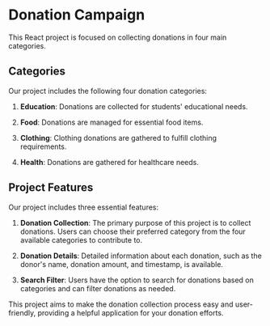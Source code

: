 # Donation Campaign

This React project is focused on collecting donations in four main categories.

## Categories

Our project includes the following four donation categories:

1. **Education**: Donations are collected for students' educational needs.

2. **Food**: Donations are managed for essential food items.

3. **Clothing**: Clothing donations are gathered to fulfill clothing requirements.

4. **Health**: Donations are gathered for healthcare needs.

## Project Features

Our project includes three essential features:

1. **Donation Collection**: The primary purpose of this project is to collect donations. Users can choose their preferred category from the four available categories to contribute to.

2. **Donation Details**: Detailed information about each donation, such as the donor's name, donation amount, and timestamp, is available.

3. **Search Filter**: Users have the option to search for donations based on categories and can filter donations as needed.

This project aims to make the donation collection process easy and user-friendly, providing a helpful application for your donation efforts.